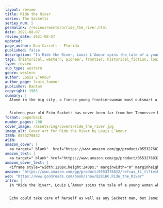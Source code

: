```yaml
---
layout: review
title: Ride the River
series: The Sacketts
series_num: 5
permalink: /reviews/western/ride_the_river.html
date: 2021-08-07
review_date: 2021-08-07
updated: 
page_author: Dan Carroll - Florida
published: false
description: "In Ride the River, Louis L’Amour spins the tale of a young woman who has to protect her family fortune from a murderous thief and teach him what it means to be a Sackett."
tags: [historical, western, pioneer, frontier, historical_fiction, louis_lamour]
type: review
sub_type: western
genre: western
author: Louis L’Amour
author_page: louis_lamour
publisher: Bantam
copyright: 1983
summary: |
  Alone in the big city, a fierce young frontierswoman must outsmart a dangerous con man before she can stake her claim to the family fortune.


  Sixteen-year-old Echo Sackett has never been far from her Tennessee home—until she makes the long trek to Philadelphia to collect her inheritance. In the wilderness Echo can take care of herself as well as any man, but she never imagined the challenge that awaits: a crooked city lawyer who intends to take advantage of her by any means necessary. Echo will need all of her wits to best this scoundrel and make it back home in one piece.
format: paperback
number_pages: 208
cover_image: /assets/img/covers/ride_the_river.jpg
image_alt: Cover art for Ride the River by Louis L’Amour
ISBN: 0553276832
ASIN: 
amazon_cover: |
  <a target="_blank"  href="https://www.amazon.com/gp/product/0553276832/ref=as_li_tl?ie=UTF8&camp=1789&creative=9325&creativeASIN=0553276832&linkCode=as2&tag=floridan21-20&linkId=29d52c0801d0d6a1d56aa27dee05ecf5"><img border="0" src="//ws-na.amazon-adsystem.com/widgets/q?_encoding=UTF8&MarketPlace=US&ASIN=0553276832&ServiceVersion=20070822&ID=AsinImage&WS=1&Format=_SL250_&tag=floridan21-20" ></a>
amazon_text: |
  <a target="_blank" href="https://www.amazon.com/gp/product/0553276832/ref=as_li_tl?ie=UTF8&camp=1789&creative=9325&creativeASIN=0553276832&linkCode=as2&tag=floridan21-20&linkId=0963bef2bd96c8138a0ac488ece174e2">Ride the River: The Sacketts: A Novel</a>
amazon_cover_text: |
  <iframe style="width:120px;height:240px;" marginwidth="0" marginheight="0" scrolling="no" frameborder="0" src="//ws-na.amazon-adsystem.com/widgets/q?ServiceVersion=20070822&OneJS=1&Operation=GetAdHtml&MarketPlace=US&source=ac&ref=tf_til&ad_type=product_link&tracking_id=floridan21-20&marketplace=amazon&amp;region=US&placement=0553276832&asins=0553276832&linkId=906303cc558603314da694de0d287112&show_border=false&link_opens_in_new_window=false&price_color=333333&title_color=0066c0&bg_color=ffffff"></iframe>
amazon: "https://www.amazon.com/gp/product/0553276832/ref=as_li_tl?ie=UTF8&tag=floridan21-20&camp=1789&creative=9325&linkCode=as2&creativeASIN=0553276832&linkId=374ffc70d6de9a4077c97a25f1ba2ec6"
web: "https://www.goodreads.com/book/show/828166.Ride_the_River"
intro: |
  In *Ride the River*, Louis L’Amour spins the tale of a young woman who has to protect her family fortune from a murderous thief and teach him what it means to be a Sackett. Sixteen-year-old Echo Sackett had never been far from her Tennessee home—until she made the long trek to Philadelphia to collect an inheritance.


  Echo could take care of herself as well as any Sackett man, but James White, a sharp city lawyer, figured that cheating the money from the young girl would be like taking candy from a baby. If he couldn’t hoodwink Echo out of the cash, he’d just steal it from her outright. And if she put up a fight? There were plenty of accidents that could happen to a country girl on her first trip to the big city.
---
```



